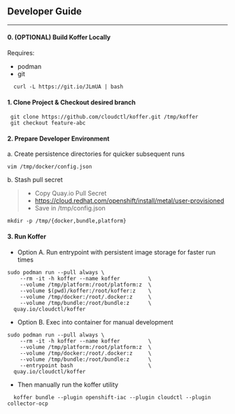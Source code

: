 ## Developer Guide
------------
#### 0. (OPTIONAL) Build Koffer Locally
Requires:     
  - podman    
  - git    
```
  curl -L https://git.io/JLmUA | bash
```
#### 1. Clone Project & Checkout desired branch
```
 git clone https://github.com/cloudctl/koffer.git /tmp/koffer
 git checkout feature-abc
```
#### 2. Prepare Developer Environment
  a. Create persistence directories for quicker subsequent runs
```
vim /tmp/docker/config.json
```
  b. Stash pull secret
>  - Copy Quay.io Pull Secret
>  - https://cloud.redhat.com/openshift/install/metal/user-provisioned
>  - Save in /tmp/config.json
>

```
mkdir -p /tmp/{docker,bundle,platform}
```
#### 3. Run Koffer
  - Option A. Run entrypoint with persistent image storage for faster run times
```
sudo podman run --pull always \
    --rm -it -h koffer --name koffer         \
    --volume /tmp/platform:/root/platform:z  \
    --volume $(pwd)/koffer:/root/koffer:z    \
    --volume /tmp/docker:/root/.docker:z     \
    --volume /tmp/bundle:/root/bundle:z      \
  quay.io/cloudctl/koffer
```

  - Option B. Exec into container for manual development
```
sudo podman run --pull always \
    --rm -it -h koffer --name koffer         \
    --volume /tmp/platform:/root/platform:z  \
    --volume /tmp/docker:/root/.docker:z     \
    --volume /tmp/bundle:/root/bundle:z      \
    --entrypoint bash                        \
  quay.io/cloudctl/koffer
```

  - Then manually run the koffer utility
```
  koffer bundle --plugin openshift-iac --plugin cloudctl --plugin collector-ocp
```
